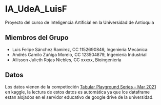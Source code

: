 # IA_UdeA_LuisF
Proyecto del curso de Inteligencia Artificial en la Universidad de Antioquia
## Miembros del Grupo
- Luis Felipe Sánchez Ramírez, CC 1152690846, Ingeniería Mecánica
- Andrés Camilo Zúñiga Morelo, CC 123504879, Ingeniería Industrial
- Allisson Julieth Rojas Niebles, CC xxxxx, Bioingeniería

## Datos
Los datos vienen de la competicción [Tabular Playground Series - Mar 2021](https://www.kaggle.com/competitions/tabular-playground-series-mar-2021) en kaggle, la lectura de estos datos es automática ya que los dataframe estan alojados en el servidor educativo de google drive de la universidad.
